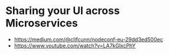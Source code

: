 # Sharing your UI across Microservices

- https://medium.com/@clifcunn/nodeconf-eu-29dd3ed500ec
- https://www.youtube.com/watch?v=LA7kGlxcPhY
